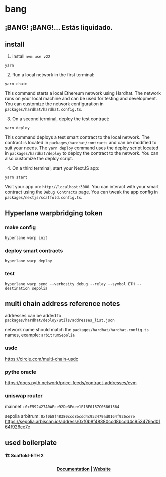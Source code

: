 # bang
## ¡BANG! ¡BANG!… Estás liquidado.

## install
1. install
`nvm use v22`

`yarn`


2. Run a local network in the first terminal:

```
yarn chain
```

This command starts a local Ethereum network using Hardhat. The network runs on your local machine and can be used for testing and development. You can customize the network configuration in `packages/hardhat/hardhat.config.ts`.

3. On a second terminal, deploy the test contract:

```
yarn deploy
```

This command deploys a test smart contract to the local network. The contract is located in `packages/hardhat/contracts` and can be modified to suit your needs. The `yarn deploy` command uses the deploy script located in `packages/hardhat/deploy` to deploy the contract to the network. You can also customize the deploy script.

4. On a third terminal, start your NextJS app:

```
yarn start
```

Visit your app on: `http://localhost:3000`. You can interact with your smart contract using the `Debug Contracts` page. You can tweak the app config in `packages/nextjs/scaffold.config.ts`.

## Hyperlane warpbridging token

### make config
`hyperlane warp init`

### deploy smart contracts
`hyperlane warp deploy`
### test
`hyperlane warp send --verbosity debug --relay --symbol ETH --destination sepolia`


## multi chain address reference notes

addresses can be added to `packages/hardhat/deploy/utils/addresses_list.json`

network name should match the `packages/hardhat/hardhat.config.ts` names, example: `arbitrumSepolia`

### usdc
https://circle.com/multi-chain-usdc

### pythe oracle
https://docs.pyth.network/price-feeds/contract-addresses/evm

### uniswap router
mainnet : `0xE592427A0AEce92De3Edee1F18E0157C05861564`

sepolia arbitrum: `0xf0b8f48380ccd8bcdd4c953479ad0164f926ce7e`
https://sepolia.arbiscan.io/address/0xf0b8f48380ccd8bcdd4c953479ad0164f926ce7e

## used boilerplate

#### 🏗 Scaffold-ETH 2

<h4 align="center">
  <a href="https://docs.scaffoldeth.io">Documentation</a> |
  <a href="https://scaffoldeth.io">Website</a>
</h4>


